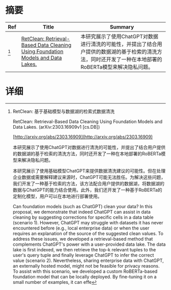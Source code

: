 # 摘要

| Ref | Title | Summary |
| --- | --- | --- |
| [^1] | [RetClean: Retrieval-Based Data Cleaning Using Foundation Models and Data Lakes.](http://arxiv.org/abs/2303.16909) | 本研究展示了使用ChatGPT对数据进行清洗的可能性，并提出了结合用户提供的数据湖的基于检索的清洗方法，同时还开发了一种在本地部署的RoBERTa模型来解决隐私问题。 |

# 详细

[^1]: RetClean: 基于基础模型与数据湖的检索式数据清洗

    RetClean: Retrieval-Based Data Cleaning Using Foundation Models and Data Lakes. (arXiv:2303.16909v1 [cs.DB])

    [http://arxiv.org/abs/2303.16909](http://arxiv.org/abs/2303.16909)

    本研究展示了使用ChatGPT对数据进行清洗的可能性，并提出了结合用户提供的数据湖的基于检索的清洗方法，同时还开发了一种在本地部署的RoBERTa模型来解决隐私问题。

    

    本研究展示了使用基础模型ChatGPT来提供数据清洗建议的可能性。但在处理企业数据或需要解释建议来源时，ChatGPT可能无法胜任。为解决这些问题，我们开发了一种基于检索的方法，该方法配合用户提供的数据湖，将数据湖的数据与ChatGPT的能力结合使用。此外，我们还开发了一种基于RoBERTa的定制化模型，用户可以在本地进行部署使用。

    Can foundation models (such as ChatGPT) clean your data? In this proposal, we demonstrate that indeed ChatGPT can assist in data cleaning by suggesting corrections for specific cells in a data table (scenario 1). However, ChatGPT may struggle with datasets it has never encountered before (e.g., local enterprise data) or when the user requires an explanation of the source of the suggested clean values. To address these issues, we developed a retrieval-based method that complements ChatGPT's power with a user-provided data lake. The data lake is first indexed, we then retrieve the top-k relevant tuples to the user's query tuple and finally leverage ChatGPT to infer the correct value (scenario 2). Nevertheless, sharing enterprise data with ChatGPT, an externally hosted model, might not be feasible for privacy reasons. To assist with this scenario, we developed a custom RoBERTa-based foundation model that can be locally deployed. By fine-tuning it on a small number of examples, it can effe
    

